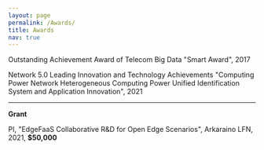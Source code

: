 ```yaml
---
layout: page
permalink: /Awards/
title: Awards
nav: true
---
```


Outstanding Achievement Award of Telecom Big Data "Smart Award", 2017

Network 5.0 Leading Innovation and Technology Achievements "Computing Power Network Heterogeneous Computing Power Unified Identification System and Application Innovation", 2021

-----------------------

**Grant**

PI, "EdgeFaaS Collaborative R&D for Open Edge Scenarios", Arkaraino LFN, 2021, **\$50,000**
